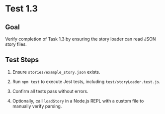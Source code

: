 # Test 1.3

## Goal
Verify completion of Task 1.3 by ensuring the story loader can read JSON story files.

## Test Steps
1. Ensure `stories/example_story.json` exists.

2. Run `npm test` to execute Jest tests, including `test/storyLoader.test.js`.

3. Confirm all tests pass without errors.

4. Optionally, call `loadStory` in a Node.js REPL with a custom file to manually verify parsing.

